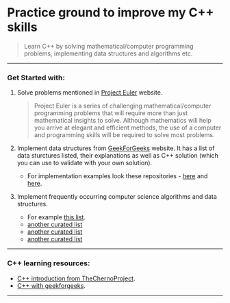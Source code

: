 # Practice ground to improve my C++ skills

> Learn C++ by solving mathematical/computer programming problems, implementing data structures and algorithms etc.

---------------------------------------------------------

### Get Started with:
1. Solve problems mentioned in [Project Euler](https://projecteuler.net/archives) website.
   > Project Euler is a series of challenging mathematical/computer programming problems that will require more than just mathematical insights to solve. Although mathematics will help you arrive at elegant and efficient methods, the use of a computer and programming skills will be required to solve most problems.

2. Implement data structures from [GeekForGeeks](https://www.geeksforgeeks.org/data-structures/) website. It has a list of data sturctures listed, their explanations as well as C++ solution (which you can use to validate with your own solution).
      - For implementation examples look these repositories - [here](https://github.com/PetarV-/Algorithms.git) and [here]().

3. Implement frequently occurring computer science algorithms and data structures.
   * For example [this list](https://medium.com/@codingfreak/top-algorithms-data-structures-concepts-every-computer-science-student-should-know-e0549c67b4ac).
   * [another curated list](https://github.com/cyberglot/awesome-answers)
   * [another curated list](https://github.com/tayllan/awesome-algorithms)
   * [another curated list](https://github.com/gaerae/awesome-algorithms)

---------------------------------------------------------

### C++ learning resources:
* [C++ introduction from TheChernoProject](https://www.youtube.com/playlist?list=PLlrATfBNZ98dudnM48yfGUldqGD0S4FFb&disable_polymer=true).
* [C++ with geekforgeeks](https://www.geeksforgeeks.org/c-plus-plus/).

---------------------------------------------------------
